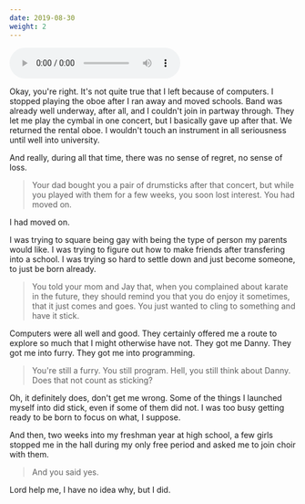 ```yaml
---
date: 2019-08-30
weight: 2
---
```


<audio autoplay controls src="/miniatures/2.mp3"></audio>

Okay, you're right. It's not quite true that I left because of computers. I stopped playing the oboe after I ran away and moved schools. Band was already well underway, after all, and I couldn't join in partway through. They let me play the cymbal in one concert, but I basically gave up after that. We returned the rental oboe. I wouldn't touch an instrument in all seriousness until well into university.

And really, during all that time, there was no sense of regret, no sense of loss.

> Your dad bought you a pair of drumsticks after that concert, but while you played with them for a few weeks, you soon lost interest. You had moved on.

I had moved on.

I was trying to square being gay with being the type of person my parents would like. I was trying to figure out how to make friends after transfering into a school. I was trying so hard to settle down and just become someone, to just be born already.

> You told your mom and Jay that, when you complained about karate in the future, they should remind you that you do enjoy it sometimes, that it just comes and goes. You just wanted to cling to something and have it stick.

Computers were all well and good. They certainly offered me a route to explore so much that I might otherwise have not. They got me Danny. They got me into furry. They got me into programming.

> You're still a furry. You still program. Hell, you still think about Danny. Does that not count as sticking?

Oh, it definitely does, don't get me wrong. Some of the things I launched myself into did stick, even if some of them did not. I was too busy getting ready to be born to focus on what, I suppose.

And then, two weeks into my freshman year at high school, a few girls stopped me in the hall during my only free period and asked me to join choir with them.

> And you said yes.

Lord help me, I have no idea why, but I did.
